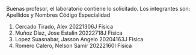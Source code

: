 Buenas profesor, el laboratorio contiene lo solicitado.
Los integrantes son:
   Apellidos y Nombres                 Código      Especialidad
1) Cercado Tirado, Alex              20221306J      Física
2) Muñoz Díaz, Jose Estalin          20222718J      Física
3) Lopez Suasnabar, Jasson Angelo    20204163J      Física
4) Romero Calero, Nelson Samir       20222160I      Física
